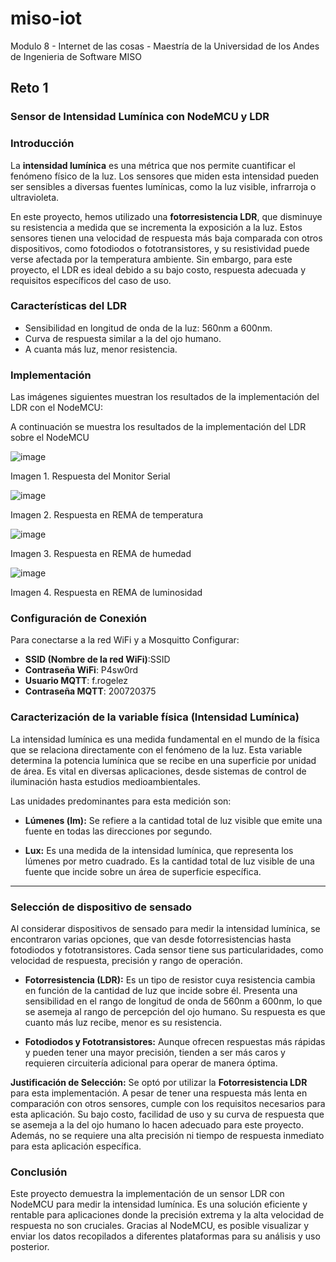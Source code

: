 # miso-iot
Modulo 8 - Internet de las cosas - Maestría de la Universidad de los Andes de Ingenieria de Software MISO


## Reto 1

### Sensor de Intensidad Lumínica con NodeMCU y LDR

### Introducción

La **intensidad lumínica** es una métrica que nos permite cuantificar el fenómeno físico de la luz. Los sensores que miden esta intensidad pueden ser sensibles a diversas fuentes lumínicas, como la luz visible, infrarroja o ultravioleta. 

En este proyecto, hemos utilizado una **fotorresistencia LDR**, que disminuye su resistencia a medida que se incrementa la exposición a la luz. Estos sensores tienen una velocidad de respuesta más baja comparada con otros dispositivos, como fotodiodos o fototransistores, y su resistividad puede verse afectada por la temperatura ambiente. Sin embargo, para este proyecto, el LDR es ideal debido a su bajo costo, respuesta adecuada y requisitos específicos del caso de uso.

### Características del LDR
* Sensibilidad en longitud de onda de la luz: 560nm a 600nm.
* Curva de respuesta similar a la del ojo humano.
* A cuanta más luz, menor resistencia.
  
### Implementación

Las imágenes siguientes muestran los resultados de la implementación del LDR con el NodeMCU:

A continuación se muestra los resultados de la implementación del LDR sobre el NodeMCU

![image](https://github.com/FranzJr/miso-iot/assets/961269/c42e8342-454f-4c85-b2ce-56b6fe131f94)

Imagen 1. Respuesta del Monitor Serial

![image](https://github.com/FranzJr/miso-iot/assets/961269/1555bab2-9396-4d79-8ab8-764fcc64afe9)

Imagen 2. Respuesta en REMA de temperatura

![image](https://github.com/FranzJr/miso-iot/assets/961269/12febaeb-a9c2-4aaf-9c77-9b5a62d88e43)

Imagen 3. Respuesta en REMA de humedad

![image](https://github.com/FranzJr/miso-iot/assets/961269/694e2295-7255-4f12-8b85-cf518e7141ab)

Imagen 4. Respuesta en REMA de luminosidad


### Configuración de Conexión

Para conectarse a la red WiFi y a Mosquitto Configurar:

* **SSID (Nombre de la red WiFi)**:SSID
* **Contraseña WiFi**: P4sw0rd
* **Usuario MQTT**: f.rogelez
* **Contraseña MQTT**: 200720375

### Caracterización de la variable física (Intensidad Lumínica)

La intensidad lumínica es una medida fundamental en el mundo de la física que se relaciona directamente con el fenómeno de la luz. Esta variable determina la potencia lumínica que se recibe en una superficie por unidad de área. Es vital en diversas aplicaciones, desde sistemas de control de iluminación hasta estudios medioambientales.

Las unidades predominantes para esta medición son:

- **Lúmenes (lm):** Se refiere a la cantidad total de luz visible que emite una fuente en todas las direcciones por segundo.
  
- **Lux:** Es una medida de la intensidad lumínica, que representa los lúmenes por metro cuadrado. Es la cantidad total de luz visible de una fuente que incide sobre un área de superficie específica.

---

### Selección de dispositivo de sensado

Al considerar dispositivos de sensado para medir la intensidad lumínica, se encontraron varias opciones, que van desde fotorresistencias hasta fotodiodos y fototransistores. Cada sensor tiene sus particularidades, como velocidad de respuesta, precisión y rango de operación.

- **Fotorresistencia (LDR):** Es un tipo de resistor cuya resistencia cambia en función de la cantidad de luz que incide sobre él. Presenta una sensibilidad en el rango de longitud de onda de 560nm a 600nm, lo que se asemeja al rango de percepción del ojo humano. Su respuesta es que cuanto más luz recibe, menor es su resistencia.

- **Fotodiodos y Fototransistores:** Aunque ofrecen respuestas más rápidas y pueden tener una mayor precisión, tienden a ser más caros y requieren circuitería adicional para operar de manera óptima.

**Justificación de Selección:** Se optó por utilizar la **Fotorresistencia LDR** para esta implementación. A pesar de tener una respuesta más lenta en comparación con otros sensores, cumple con los requisitos necesarios para esta aplicación. Su bajo costo, facilidad de uso y su curva de respuesta que se asemeja a la del ojo humano lo hacen adecuado para este proyecto. Además, no se requiere una alta precisión ni tiempo de respuesta inmediato para esta aplicación específica.


### Conclusión

Este proyecto demuestra la implementación de un sensor LDR con NodeMCU para medir la intensidad lumínica. Es una solución eficiente y rentable para aplicaciones donde la precisión extrema y la alta velocidad de respuesta no son cruciales. Gracias al NodeMCU, es posible visualizar y enviar los datos recopilados a diferentes plataformas para su análisis y uso posterior.
